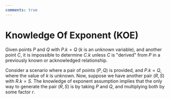```yaml
---
comments: true
---
```


# Knowledge Of Exponent (KOE)

Given points $P$ and $Q$ with $P . k = Q$ ($k$ is an unknown variable), and another point $C$, it is impossible to determine $C.k$
unless $C$ is "derived" from $P$ in a previously known or acknowledged relationship.

Consider a scenario where a pair of points $(P,Q)$ is provided, and $P.k=Q$, where the value of $k$ is unknown. Now, suppose we have
another pair $(R,S)$ with $R.k=S$. The knowledge of exponent assumption implies that the only way to generate the pair $(R,S)$ is by
taking $P$ and $Q$, and multiplying both by some factor $r$.
